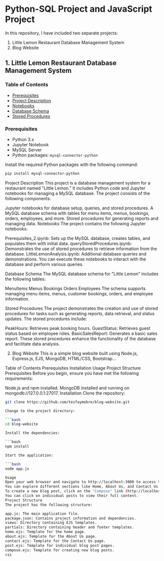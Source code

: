 # Python-SQL Project and JavaScript Project

In this repository, I have included two separate projects:

1. Little Lemon Restaurant Database Management System
2. Blog Website

## 1. Little Lemon Restaurant Database Management System

### Table of Contents
- [Prerequisites](#prerequisites)
- [Project Description](#project-description)
- [Notebooks](#notebooks)
- [Database Schema](#database-schema)
- [Stored Procedures](#stored-procedures)

### Prerequisites
- Python 3.x
- Jupyter Notebook
- MySQL Server
- Python packages: `mysql-connector-python`

Install the required Python packages with the following command:

  ```bash
  pip install mysql-connector-python
  ```

Project Description
This project is a database management system for a restaurant named "Little Lemon." It includes Python code and Jupyter notebooks for managing a MySQL database. The project consists of the following components:

Jupyter notebooks for database setup, queries, and stored procedures.
A MySQL database schema with tables for menu items, menus, bookings, orders, employees, and more.
Stored procedures for generating reports and managing data.
Notebooks
The project contains the following Jupyter notebooks:

Prerequisites_2.ipynb: Sets up the MySQL database, creates tables, and populates them with initial data.
queryStoredProcedures.ipynb: Demonstrates the use of stored procedures to retrieve information from the database.
LittleLemonAnalysis.ipynb: Additional database queries and demonstrations.
You can execute these notebooks to interact with the database and perform various queries.

Database Schema
The MySQL database schema for "Little Lemon" includes the following tables:

MenuItems
Menus
Bookings
Orders
Employees
The schema supports managing menu items, menus, customer bookings, orders, and employee information.

Stored Procedures
The project demonstrates the creation and use of stored procedures for tasks such as generating reports, data retrieval, and status updates. The stored procedures include:

PeakHours: Retrieves peak booking hours.
GuestStatus: Retrieves guest status based on employee roles.
BasicSalesReport: Generates a basic sales report.
These stored procedures enhance the functionality of the database and facilitate data analysis.

2. Blog Website
This is a simple blog website built using Node.js, Express.js, EJS, MongoDB, HTML/CSS, Bootstrap...

Table of Contents
Prerequisites
Installation
Usage
Project Structure
Prerequisites
Before you begin, ensure you have met the following requirements:

Node.js and npm installed.
MongoDB installed and running on mongodb://127.0.0.1:27017.
Installation
Clone the repository:

  ```bash
  git clone https://github.com/tesfaymebre/blog-website.git

Change to the project directory:

  ```bash
  cd blog-website

Install the dependencies:

  ```bash
  npm install

Start the application:

  ```bash
  node app.js

Usage
Open your web browser and navigate to http://localhost:3000 to access the home page of the blog website.
You can explore different sections like Home, About Us, and Contact Us.
To create a new blog post, click on the "Compose" link (http://localhost:3000/compose) and fill in the title and content of your post. Click "Publish" to create a new post.
You can click on individual posts to view their full content.
Project Structure
The project has the following structure:

app.js: The main application file.
package.json: Contains project information and dependencies.
views: Directory containing EJS templates.
partials: Directory containing header and footer templates.
home.ejs: Template for the home page.
about.ejs: Template for the About Us page.
contact.ejs: Template for the Contact Us page.
post.ejs: Template for individual blog post pages.
compose.ejs: Template for creating new blog posts.
css




